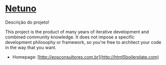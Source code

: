 # [Netuno](Teste)

Descrição do projeto!

This project is the product of many years of iterative development and combined
community knowledge. It does not impose a specific development philosophy or
framework, so you're free to architect your code in the way that you want.

* Homepage: [http://eosconsultores.com.br](http://html5boilerplate.com)
